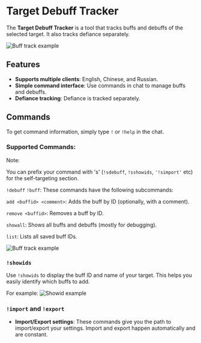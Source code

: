 # Target Debuff Tracker

The **Target Debuff Tracker** is a tool that tracks buffs and debuffs of the selected target. It also tracks defiance separately.

![Buff track example](https://i.imgur.com/mgAFbsp.png)

## Features

- **Supports multiple clients**: English, Chinese, and Russian.
- **Simple command interface**: Use commands in chat to manage buffs and debuffs.
- **Defiance tracking**: Defiance is tracked separately.

## Commands

To get command information, simply type `!` or `!help` in the chat.

### Supported Commands:
Note:

You can prefix your command with 's' (`!sdebuff`, `!sshowids`, `'!simport'` etc) for the self-targeting section.



`!debuff` 
`!buff`: 
These commands have the following subcommands:

`add <buffid> <comment>`: 
Adds the buff by ID (optionally, with a comment).
  
`remove <buffid>`: 
Removes a buff by ID.
  
`showall`: 
Shows all buffs and debuffs (mostly for debugging).
  
`list`: 
Lists all saved buff IDs.



![Buff track example](https://i.imgur.com/CAt4o1f.png)

### `!showids`

Use `!showids` to display the buff ID and name of your target. This helps you easily identify which buffs to add.

For example:
![Showid example](https://i.imgur.com/ukjvG9A.png)

### `!import` and `!export`

- **Import/Export settings**: These commands give you the path to import/export your settings. Import and export happen automatically and are constant.

